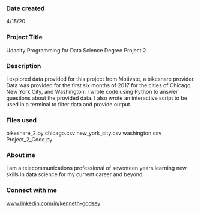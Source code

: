 ### Date created
4/15/20

### Project Title
Udacity Programming for Data Science Degree Project 2

### Description
I explored data provided for this project from Motivate, a bikeshare provider.
Data was provided for the first six months of 2017 for the cities of Chicago, New York City, and Washington.
I wrote code using Python to answer questions about the provided data.
I also wrote an interactive script to be used in a terminal to filter data and provide output.

### Files used
bikeshare_2.py
chicago.csv
new_york_city.csv
washington.csv
Project_2_Code.py

### About me
I am a telecommunications professional of seventeen years learning new skills in data science for my current career and beyond.

### Connect with me
www.linkedin.com/in/kenneth-godsey

